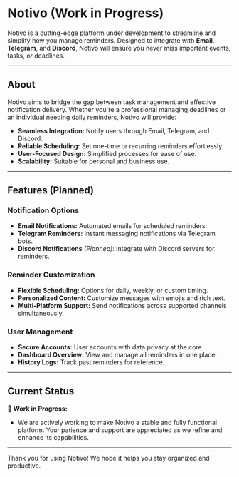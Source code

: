 # Notivo (Work in Progress)

Notivo is a cutting-edge platform under development to streamline and simplify how you manage reminders. Designed to integrate with **Email**, **Telegram**, and **Discord**, Notivo will ensure you never miss important events, tasks, or deadlines.

---

## About

Notivo aims to bridge the gap between task management and effective notification delivery. Whether you're a professional managing deadlines or an individual needing daily reminders, Notivo will provide:

- **Seamless Integration:** Notify users through Email, Telegram, and Discord.
- **Reliable Scheduling:** Set one-time or recurring reminders effortlessly.
- **User-Focused Design:** Simplified processes for ease of use.
- **Scalability:** Suitable for personal and business use.

---

## Features (Planned)

### Notification Options

- **Email Notifications:** Automated emails for scheduled reminders.
- **Telegram Reminders:** Instant messaging notifications via Telegram bots.
- **Discord Notifications** _(Planned)_: Integrate with Discord servers for reminders.

### Reminder Customization

- **Flexible Scheduling:** Options for daily, weekly, or custom timing.
- **Personalized Content:** Customize messages with emojis and rich text.
- **Multi-Platform Support:** Send notifications across supported channels simultaneously.

### User Management

- **Secure Accounts:** User accounts with data privacy at the core.
- **Dashboard Overview:** View and manage all reminders in one place.
- **History Logs:** Track past reminders for reference.

---

## Current Status

🚧 **Work in Progress:**

- We are actively working to make Notivo a stable and fully functional platform. Your patience and support are appreciated as we refine and enhance its capabilities.

---

Thank you for using Notivo! We hope it helps you stay organized and productive.
